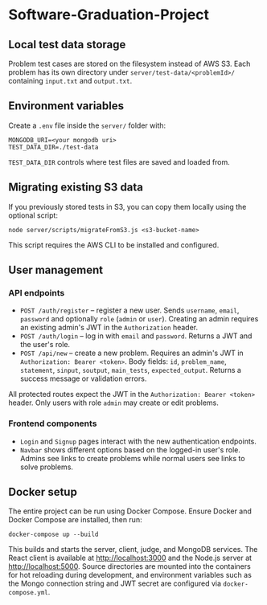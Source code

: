 # Software-Graduation-Project

## Local test data storage

Problem test cases are stored on the filesystem instead of AWS S3. Each
problem has its own directory under `server/test-data/<problemId>/` containing
`input.txt` and `output.txt`.

## Environment variables

Create a `.env` file inside the `server/` folder with:

```
MONGODB_URI=<your mongodb uri>
TEST_DATA_DIR=./test-data
```

`TEST_DATA_DIR` controls where test files are saved and loaded from.

## Migrating existing S3 data

If you previously stored tests in S3, you can copy them locally using the
optional script:

```
node server/scripts/migrateFromS3.js <s3-bucket-name>
```

This script requires the AWS CLI to be installed and configured.

## User management

### API endpoints

- `POST /auth/register` – register a new user. Sends `username`, `email`, `password` and optionally `role` (`admin` or `user`). Creating an admin requires an existing admin's JWT in the `Authorization` header.
- `POST /auth/login` – log in with `email` and `password`. Returns a JWT and the user's role.
- `POST /api/new` – create a new problem. Requires an admin's JWT in `Authorization: Bearer <token>`. Body fields: `id`, `problem_name`, `statement`, `sinput`, `soutput`, `main_tests`, `expected_output`. Returns a success message or validation errors.

All protected routes expect the JWT in the `Authorization: Bearer <token>` header. Only users with role `admin` may create or edit problems.

### Frontend components

- `Login` and `Signup` pages interact with the new authentication endpoints.
- `Navbar` shows different options based on the logged-in user's role. Admins see links to create problems while normal users see links to solve problems.

## Docker setup

The entire project can be run using Docker Compose. Ensure Docker and
Docker Compose are installed, then run:

```
docker-compose up --build
```

This builds and starts the server, client, judge, and MongoDB services. The
React client is available at [http://localhost:3000](http://localhost:3000)
and the Node.js server at [http://localhost:5000](http://localhost:5000).
Source directories are mounted into the containers for hot reloading during
development, and environment variables such as the Mongo connection string
and JWT secret are configured via `docker-compose.yml`.
